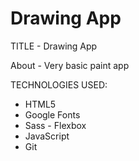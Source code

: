 # Drawing App

TITLE - Drawing App

About - Very basic paint app

TECHNOLOGIES USED:

- HTML5
- Google Fonts
- Sass - Flexbox
- JavaScript
- Git
